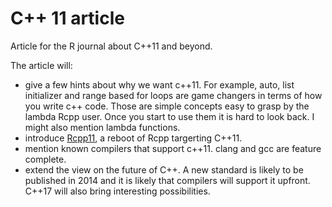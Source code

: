 C++ 11 article
=============

Article for the R journal about C++11 and beyond. 

The article will:
 - give a few hints about why we want c++11. For example, auto, list initializer and range based for loops 
   are game changers in terms of how you write c++ code. Those are simple concepts easy to grasp by the 
   lambda Rcpp user. Once you start to use them it is hard to look back. I might also mention lambda functions. 
 - introduce [Rcpp11](https://github.com/romainfrancois/Rcpp11), a reboot of Rcpp targerting C++11. 
 - mention known compilers that support c++11. clang and gcc are feature complete. 
 - extend the view on the future of C++. A new standard is likely to be published in 2014 and it
   is likely that compilers will support it upfront. C++17 will also bring interesting possibilities. 
